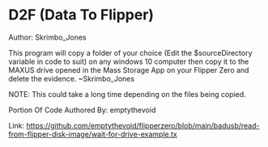 # D2F (Data To Flipper)
Author: Skrimbo_Jones

This program will copy a folder of your choice (Edit the $sourceDirectory variable in code to suit) on any windows 10 computer then copy it to the MAXUS drive opened in the Mass Storage App on your Flipper Zero and delete the evidence. ~Skrimbo_Jones

NOTE: This could take a long time depending on the files being copied.

Portion Of Code Authored By: emptythevoid

Link: https://github.com/emptythevoid/flipperzero/blob/main/badusb/read-from-flipper-disk-image/wait-for-drive-example.tx
